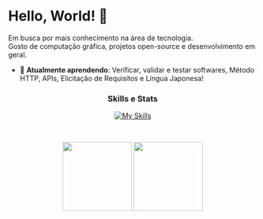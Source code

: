 # Hello, World! 👋

Em busca por mais conhecimento na área de tecnologia.  
Gosto de computação gráfica, projetos open-source e desenvolvimento em geral.

- 🧠 **Atualmente aprendendo**: Verificar, validar e testar softwares, Método HTTP, APIs, Elicitação de Requisitos e Língua Japonesa!

<div align="center">

### Skills e Stats
[![My Skills](https://skillicons.dev/icons?i=linux,c,java,python,postgres,html,css,js)](https://skillicons.dev)

</div>

&nbsp;

<div align="center">
    <img height="140em" src="https://github-readme-stats.vercel.app/api?username=mmarcoantonio&theme=dark&show_icons=true&rank_icon=github&hide=issues,stars">
    <img height="140em" src="https://github-readme-stats.vercel.app/api/top-langs/?username=mmarcoantonio&theme=dark&hide_progress=true">
</div>

&nbsp;